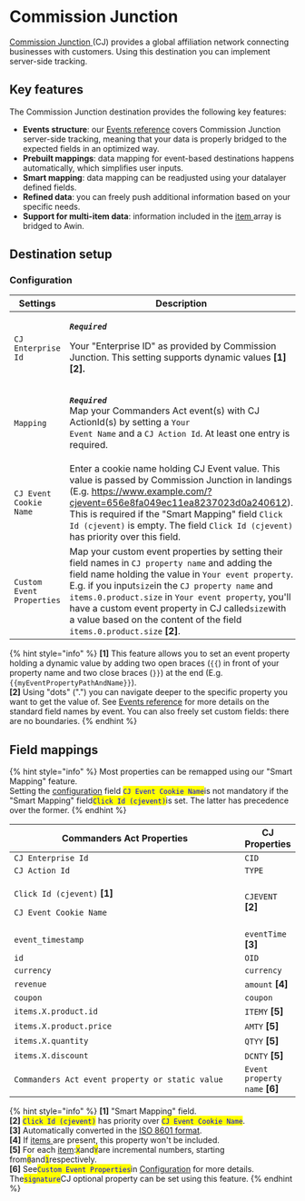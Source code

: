 # Commission Junction

[Commission Junction](https://www.cj.com/)[ ](https://www.awin.com)(CJ) provides a global affiliation network connecting businesses with customers. Using this destination you can implement server-side tracking.

## Key features

The Commission Junction destination provides the following key features:

* **Events structure**: our [Events reference](https://community.commandersact.com/platform-x/developers/tracking/events-reference) covers Commission Junction server-side tracking, meaning that your data is properly bridged to the expected fields in an optimized way.
* **Prebuilt mappings**: data mapping for event-based destinations happens automatically, which simplifies user inputs.
* **Smart mapping**: data mapping can be readjusted using your datalayer defined fields.
* **Refined data**: you can freely push additional information based on your specific needs.
* **Support for multi-item data**: information included in the [item ](https://community.commandersact.com/platform-x/developers/tracking/events-reference#item)array is bridged to Awin.

## Destination setup

### Configuration

| Settings                  | Description                                                                                                                                                                                                                                                                                                                                                                                           |
| ------------------------- | ----------------------------------------------------------------------------------------------------------------------------------------------------------------------------------------------------------------------------------------------------------------------------------------------------------------------------------------------------------------------------------------------------- |
| `CJ Enterprise Id`        | <p><em><strong><code>Required</code></strong></em></p><p>Your "Enterprise ID" as provided by Commission Junction. This setting supports dynamic values <strong>[1][2].</strong></p>                                                                                                                                                                                                                   |
| `Mapping`                 | <p><em><strong><code>Required</code></strong></em><br>Map your Commanders Act event(s) with CJ ActionId(s) by setting a <code>Your Event Name</code> and a <code>CJ Action Id</code>. At least one entry is required.</p>                                                                                                                                                                             |
| `CJ Event Cookie Name`    | Enter a cookie name holding CJ Event value. This value is passed by Commission Junction in landings (E.g. https://www.example.com/?cjevent=656e8fa049ec11ea8237023d0a240612). This is required if the "Smart Mapping" field `Click Id (cjevent)` is empty. The field `Click Id (cjevent)` has priority over this field.                                                                               |
| `Custom Event Properties` | Map your custom event properties by setting their field names in `CJ property name` and adding the field name holding the value in `Your event property`. E.g. if you input`size`in the `CJ property name` and `items.0.product.size` in `Your event property`, you'll have a custom event property in CJ called`size`with a value based on the content of the field `items.0.product.size` **\[2]**. |

{% hint style="info" %}
**\[1]** This feature allows you to set an event property holding a dynamic value by adding two open braces (`{{`) in front of your property name and two close braces (`}}`) at the end (E.g. `{{myEventPropertyPathAndName}}`).\
**\[2]** Using "dots" (".") you can navigate deeper to the specific property you want to get the value of. See [Events reference](https://community.commandersact.com/platform-x/developers/tracking/events-reference) for more details on the standard field names by event. You can also freely set custom fields: there are no boundaries.
{% endhint %}

## Field mappings

{% hint style="info" %}
Most properties can be remapped using our "Smart Mapping" feature.\
Setting the [configuration](commission-junction.md#configuration) field <mark style="color:blue;">`CJ Event Cookie Name`</mark>is not mandatory if the "Smart Mapping" field<mark style="color:blue;">`Click Id (cjevent)`</mark>is set. The latter has precedence over the former.
{% endhint %}

<table><thead><tr><th width="444">Commanders Act Properties</th><th>CJ Properties</th></tr></thead><tbody><tr><td><code>CJ Enterprise Id</code></td><td><code>CID</code></td></tr><tr><td><code>CJ Action Id</code></td><td><code>TYPE</code></td></tr><tr><td><p><code>Click Id (cjevent)</code> <strong>[1]</strong></p><p><code>CJ Event Cookie Name</code></p></td><td><code>CJEVENT</code> <strong>[2]</strong></td></tr><tr><td><code>event_timestamp</code></td><td><code>eventTime</code> <strong>[3]</strong></td></tr><tr><td><code>id</code></td><td><code>OID</code></td></tr><tr><td><code>currency</code></td><td><code>currency</code></td></tr><tr><td><code>revenue</code></td><td><code>amount</code> <strong>[4]</strong></td></tr><tr><td><code>coupon</code></td><td><code>coupon</code></td></tr><tr><td><code>items.X.product.id</code></td><td><code>ITEMY</code> <strong>[5]</strong></td></tr><tr><td><code>items.X.product.price</code></td><td><code>AMTY</code> <strong>[5]</strong></td></tr><tr><td><code>items.X.quantity</code></td><td><code>QTYY</code> <strong>[5]</strong></td></tr><tr><td><code>items.X.discount</code></td><td><code>DCNTY</code> <strong>[5]</strong></td></tr><tr><td><code>Commanders Act event property or static value</code></td><td><code>Event property name</code> <strong>[6]</strong></td></tr></tbody></table>

{% hint style="info" %}
**\[1]** "Smart Mapping" field.\
**\[2]** <mark style="color:blue;">`Click Id (cjevent)`</mark> has priority over <mark style="color:blue;">`CJ Event Cookie Name`</mark>.\
**\[3]** Automatically converted in the [ISO 8601 format](https://en.wikipedia.org/wiki/ISO\_8601).\
**\[4]** If [items ](https://community.commandersact.com/platform-x/developers/tracking/events-reference#item)are present, this property won't be included.\
**\[5]** For each [item](https://community.commandersact.com/platform-x/developers/tracking/events-reference#item):<mark style="color:blue;">`X`</mark>and<mark style="color:blue;">`Y`</mark>are incremental numbers, starting from<mark style="color:blue;">`0`</mark>and<mark style="color:blue;">`1`</mark>respectively.\
**\[6]** See<mark style="color:blue;">`Custom Event Properties`</mark>in [Configuration](commission-junction.md#configuration) for more details. The<mark style="color:blue;">`signature`</mark>CJ optional property can be set using this feature.&#x20;
{% endhint %}
